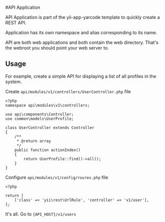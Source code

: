 #API Application

API Application is part of the yii-app-yarcode template to quickly create a REST API. 

Application has its own namespace and alias corresponding to its name. 

API are both web applications and both contain the web directory. That's the webroot you should point your web server to.

## Usage

For example, create a simple API for displaying a list of all profiles in the system.

Create `api/modules/v1/controllers/UserController.php` file

```
<?php
namespace api\modules\v1\controllers;

use api\components\Controller;
use common\models\UserProfile;

class UserController extends Controller
{
    /**
     * @return array
     */
    public function actionIndex()
    {
        return UserProfile::find()->all();
    }
}
```

Configure `api/modules/v1/config/roures.php` file
```
<?php 

return [
    ['class' => 'yii\rest\UrlRule', 'controller' => 'v1/user'],
];
```

It's all. Go to `{API_HOST}/v1/users`